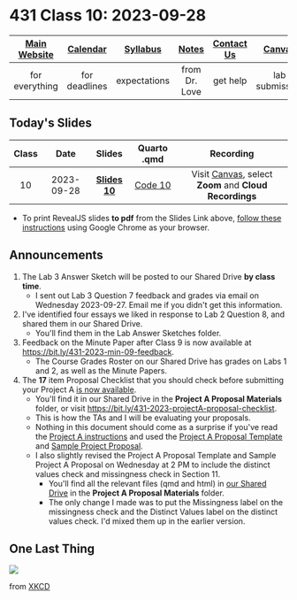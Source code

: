 # 431 Class 10: 2023-09-28

[Main Website](https://thomaselove.github.io/431-2023/) | [Calendar](https://thomaselove.github.io/431-2023/calendar.html) | [Syllabus](https://thomaselove.github.io/431-syllabus-2023/) | [Notes](https://thomaselove.github.io/431-notes/) | [Contact Us](https://thomaselove.github.io/431-2023/contact.html) | [Canvas](https://canvas.case.edu) | [Data and Code](https://github.com/THOMASELOVE/431-data)
:-----------: | :--------------: | :----------: | :---------: | :-------------: | :-----------: | :------------:
for everything | for deadlines | expectations | from Dr. Love | get help | lab submission | for downloads

## Today's Slides

Class | Date | Slides | Quarto .qmd | Recording
:---: | :--------: | :------: | :------: | :-------------:
10 | 2023-09-28 | **[Slides 10](https://thomaselove.github.io/431-slides-2023/class10.html)** | [Code 10](https://thomaselove.github.io/431-slides-2023/class10.qmd) | Visit [Canvas](https://canvas.case.edu/), select **Zoom** and **Cloud Recordings**

- To print RevealJS slides **to pdf** from the Slides Link above, [follow these instructions](https://quarto.org/docs/presentations/revealjs/presenting.html#print-to-pdf) using Google Chrome as your browser.

## Announcements

1. The Lab 3 Answer Sketch will be posted to our Shared Drive **by class time**.
    - I sent out Lab 3 Question 7 feedback and grades via email on Wednesday 2023-09-27. Email me if you didn't get this information.
2. I've identified four essays we liked in response to Lab 2 Question 8, and shared them in our Shared Drive.
    - You'll find them in the Lab Answer Sketches folder.
3. Feedback on the Minute Paper after Class 9 is now available at <https://bit.ly/431-2023-min-09-feedback>.
    - The Course Grades Roster on our Shared Drive has grades on Labs 1 and 2, as well as the Minute Papers.
4. The **17** item Proposal Checklist that you should check before submitting your Project A [is now available](https://bit.ly/431-2023-projectA-proposal-checklist).
    - You'll find it in our Shared Drive in the **Project A Proposal Materials** folder, or visit <https://bit.ly/431-2023-projectA-proposal-checklist>.
    - This is how the TAs and I will be evaluating your proposals.
    - Nothing in this document should come as a surprise if you've read the [Project A instructions](https://thomaselove.github.io/431-projectA-2023/) and used the [Project A Proposal Template](https://rpubs.com/TELOVE/projectA-proposal-template) and [Sample Project Proposal](https://rpubs.com/TELOVE/projectA-sample-proposal).
    - I also slightly revised the Project A Proposal Template and Sample Project A Proposal on Wednesday at 2 PM to include the distinct values check and missingness check in Section 11.
        - You'll find all the relevant files (qmd and html) in [our Shared Drive](https://drive.google.com/file/d/1Az0_5kBEaugxGZ-OcSJ78NRDgDOektPf/view?usp=drive_link) in the **Project A Proposal Materials** folder.
        - The only change I made was to put the Missingness label on the missingness check and the Distinct Values label on the distinct values check. I'd mixed them up in the earlier version.

## One Last Thing

![](https://imgs.xkcd.com/comics/inbox.png)

from [XKCD](https://xkcd.com/2181)
